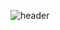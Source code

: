 ![header](https://capsule-render.vercel.app/api?type=waving&color=timeGradient&text=Welcome%20to%20Suhyun's%20GitHub%20👋%20&animation=twinkling&fontSize=35&fontAlignY=40&fontAlign=50&height=250)
